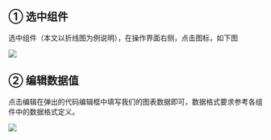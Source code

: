 ## ① 选中组件

选中组件（本文以折线图为例说明），在操作界面右侧，点击图标，如下图

![](https://minio.pigx.vip/oss/1652887153.png)

## ② 编辑数据值

点击编辑在弹出的代码编辑框中填写我们的图表数据即可，数据格式要求参考各组件中的数据格式定义。

![](https://minio.pigx.vip/oss/1652887232.png)
